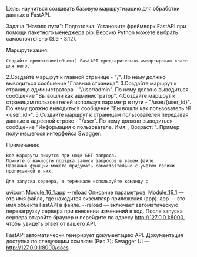 Цель: научиться создавать базовую маршрутизацию для обработки данных в FastAPI.

Задача "Начало пути":
Подготовка:
Установите фреймворк FastAPI при помощи пакетного менеджера pip. Версию Python можете выбрать самостоятельно (3.9 - 3.12).

Маршрутизация:

    Создайте приложение(объект) FastAPI предварительно импортировав класс для него.

2.Создайте маршрут к главной странице - "/". По нему должно выводиться сообщение "Главная страница".
3.Создайте маршрут к странице администратора - "/user/admin". По нему должно выводиться сообщение "Вы вошли как администратор".
4.Создайте маршрут к страницам пользователей используя параметр в пути - "/user/{user_id}". По нему должно выводиться сообщение "Вы вошли как пользователь № <user_id>".
5.Создайте маршрут к страницам пользователей передавая данные в адресной строке - "/user". По нему должно выводиться сообщение "Информация о пользователе. Имя: <username>, Возраст: <age>".
Пример получившегося интерфейса Swagger:


Примечания:

    Все маршруты пишутся при мощи GET запроса.
    Помните о важности порядка записи запросов в вашем файле.
    Названия функций можете придумать самостоятельно с учётом логики прописанной в них.

    Для запуска сервера, в терминале используйте команду :
uvicorn Module_16_1:app --reload
Описание параметров:
Module_16_1 — это имя файла, где находится экземпляр приложения (app).
app — это имя объекта FastAPI в файле.
--reload — включает автоматическую перезагрузку сервера при внесении изменений в код.
После запуска сервера откройте браузер и перейдите по адресу http://127.0.0.1:8000, чтобы увидеть ответ от вашего API.

FastAPI автоматически генерирует документацию API. Документация доступна по следующим ссылкам (Рис.7):
Swagger UI — http://127.0.0.1:8000/docs
